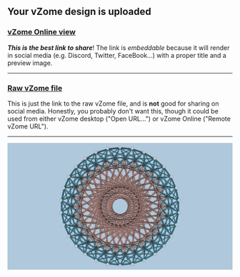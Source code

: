 ## Your vZome design is uploaded

### [vZome Online view][embed]

***This is the best link to share***!  The link is *embeddable* because it will render in social media (e.g. Discord, Twitter, FaceBook...) with a proper title and a preview image.

---

### [Raw vZome file][raw]

This is just the link to the raw vZome file, and is **not** good for
sharing on social media.
Honestly, you probably don't want this, though it could be used from either
vZome desktop ("Open URL...") or vZome Online ("Remote vZome URL").

---

![Image](<Coxeter-Regular-Polytopes-Frontispiece-aka-Van-Oss-Projection-R4-R2.png>)


[embed]: <https://vzome.com/app/embed.py?url=https://raw.githubusercontent.com/david-hall/vzome-sharing/main/2021/08/14/03-40-45-Coxeter-Regular-Polytopes-Frontispiece-aka-Van-Oss-Projection-R4-R2/Coxeter-Regular-Polytopes-Frontispiece-aka-Van-Oss-Projection-R4-R2.vZome>
[raw]: <https://raw.githubusercontent.com/david-hall/vzome-sharing/main/2021/08/14/03-40-45-Coxeter-Regular-Polytopes-Frontispiece-aka-Van-Oss-Projection-R4-R2/Coxeter-Regular-Polytopes-Frontispiece-aka-Van-Oss-Projection-R4-R2.vZome>
